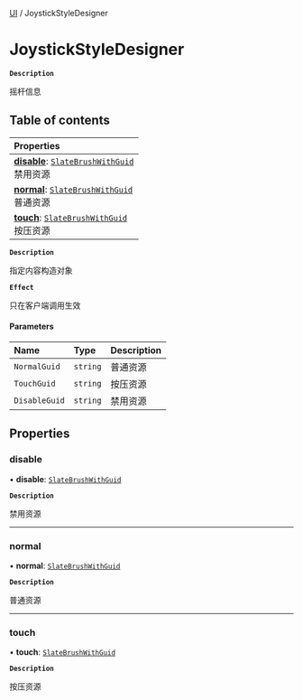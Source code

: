 [UI](../modules/UI.UI.md) / JoystickStyleDesigner

# JoystickStyleDesigner <Badge type="tip" text="Class" />

**`Description`**

摇杆信息

## Table of contents

| Properties |
| :-----|
| **[disable](UI.UI.JoystickStyleDesigner.md#disable)**: [`SlateBrushWithGuid`](UI.UI.SlateBrushWithGuid.md) <br> 禁用资源|
| **[normal](UI.UI.JoystickStyleDesigner.md#normal)**: [`SlateBrushWithGuid`](UI.UI.SlateBrushWithGuid.md) <br> 普通资源|
| **[touch](UI.UI.JoystickStyleDesigner.md#touch)**: [`SlateBrushWithGuid`](UI.UI.SlateBrushWithGuid.md) <br> 按压资源|

**`Description`**

指定内容构造对象

**`Effect`**

只在客户端调用生效

#### Parameters

| Name | Type | Description |
| :------ | :------ | :------ |
| `NormalGuid` | `string` | 普通资源 |
| `TouchGuid` | `string` | 按压资源 |
| `DisableGuid` | `string` | 禁用资源 |

## Properties

### disable

• **disable**: [`SlateBrushWithGuid`](UI.UI.SlateBrushWithGuid.md)

**`Description`**

禁用资源

___

### normal

• **normal**: [`SlateBrushWithGuid`](UI.UI.SlateBrushWithGuid.md)

**`Description`**

普通资源

___

### touch

• **touch**: [`SlateBrushWithGuid`](UI.UI.SlateBrushWithGuid.md)

**`Description`**

按压资源
